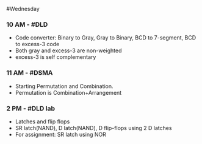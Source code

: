 #Wednesday 
### 10 AM - #DLD 
- Code converter: Binary to Gray, Gray to Binary, BCD to 7-segment, BCD to excess-3 code
- Both gray and excess-3 are non-weighted
- excess-3 is self complementary

### 11 AM - #DSMA 
- Starting Permutation and Combination.
- Permutation is Combination+Arrangement

### 2 PM - #DLD lab
- Latches and flip flops
- SR latch(NAND), D latch(NAND), D flip-flops using 2 D latches
- For assignment: SR latch using NOR